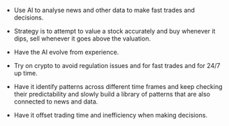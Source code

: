 
- Use AI to analyse news and other data to make fast trades and decisions.
- Strategy is to attempt to value a stock accurately and buy whenever it dips, sell whenever it goes above the valuation.
- Have the AI evolve from experience.

- Try on crypto to avoid regulation issues and for fast trades and for 24/7 up time.
- Have it identify patterns across different time frames and keep checking their predictability and slowly build a library of patterns that are also connected to news and data.
- Have it offset trading time and inefficiency when making decisions.